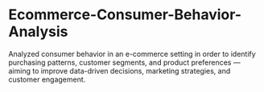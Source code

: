 # Ecommerce-Consumer-Behavior-Analysis
Analyzed consumer behavior in an e-commerce setting in order to identify purchasing patterns, customer segments, and product preferences — aiming to improve data-driven decisions, marketing strategies, and customer engagement.
